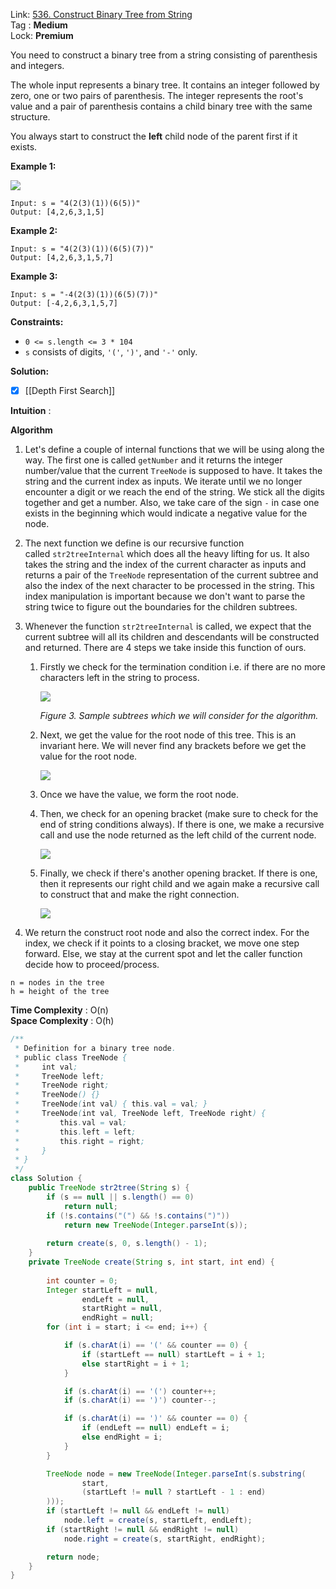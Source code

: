 Link: [536. Construct Binary Tree from String](https://leetcode.com/problems/construct-binary-tree-from-string/) <br>
Tag : **Medium**<br>
Lock: **Premium**

You need to construct a binary tree from a string consisting of parenthesis and integers.

The whole input represents a binary tree. It contains an integer followed by zero, one or two pairs of parenthesis. The integer represents the root's value and a pair of parenthesis contains a child binary tree with the same structure.

You always start to construct the **left** child node of the parent first if it exists.

**Example 1:**

![](https://assets.leetcode.com/uploads/2020/09/02/butree.jpg)
```
Input: s = "4(2(3)(1))(6(5))"
Output: [4,2,6,3,1,5]
```

**Example 2:**
```
Input: s = "4(2(3)(1))(6(5)(7))"
Output: [4,2,6,3,1,5,7]
```

**Example 3:**
```
Input: s = "-4(2(3)(1))(6(5)(7))"
Output: [-4,2,6,3,1,5,7]
```

**Constraints:**
-   `0 <= s.length <= 3 * 104`
-   `s` consists of digits, `'('`, `')'`, and `'-'` only.

**Solution:**
- [x] [[Depth First Search]]

**Intuition** :

**Algorithm**
1.  Let's define a couple of internal functions that we will be using along the way. The first one is called `getNumber` and it returns the integer number/value that the current `TreeNode` is supposed to have. It takes the string and the current index as inputs. We iterate until we no longer encounter a digit or we reach the end of the string. We stick all the digits together and get a number. Also, we take care of the sign `-` in case one exists in the beginning which would indicate a negative value for the node.
2.  The next function we define is our recursive function called `str2treeInternal` which does all the heavy lifting for us. It also takes the string and the index of the current character as inputs and returns a pair of the `TreeNode` representation of the current subtree and also the index of the next character to be processed in the string. This index manipulation is important because we don't want to parse the string twice to figure out the boundaries for the children subtrees.
3.  Whenever the function `str2treeInternal` is called, we expect that the current subtree will all its children and descendants will be constructed and returned. There are 4 steps we take inside this function of ours.
    1.  Firstly we check for the termination condition i.e. if there are no more characters left in the string to process.
        
        ![](https://leetcode.com/problems/construct-binary-tree-from-string/Figures/536/img3.png)
        
        _Figure 3. Sample subtrees which we will consider for the algorithm._
        
    2.  Next, we get the value for the root node of this tree. This is an invariant here. We will never find any brackets before we get the value for the root node.
        
        ![](https://leetcode.com/problems/construct-binary-tree-from-string/Figures/536/img4.png)
        
    3.  Once we have the value, we form the root node.
    4.  Then, we check for an opening bracket (make sure to check for the end of string conditions always). If there is one, we make a recursive call and use the node returned as the left child of the current node.
        
        ![](https://leetcode.com/problems/construct-binary-tree-from-string/Figures/536/img5.png)
        
    5.  Finally, we check if there's another opening bracket. If there is one, then it represents our right child and we again make a recursive call to construct that and make the right connection.
        
        ![](https://leetcode.com/problems/construct-binary-tree-from-string/Figures/536/img6.png)
        
4.  We return the construct root node and also the correct index. For the index, we check if it points to a closing bracket, we move one step forward. Else, we stay at the current spot and let the caller function decide how to proceed/process.

```
n = nodes in the tree
h = height of the tree
```
**Time Complexity** : O(n)<br>
**Space Complexity** : O(h)

```java
/**
 * Definition for a binary tree node.
 * public class TreeNode {
 *     int val;
 *     TreeNode left;
 *     TreeNode right;
 *     TreeNode() {}
 *     TreeNode(int val) { this.val = val; }
 *     TreeNode(int val, TreeNode left, TreeNode right) {
 *         this.val = val;
 *         this.left = left;
 *         this.right = right;
 *     }
 * }
 */
class Solution {
    public TreeNode str2tree(String s) {
        if (s == null || s.length() == 0)
            return null;
        if (!s.contains("(") && !s.contains(")")) 
            return new TreeNode(Integer.parseInt(s));
        
        return create(s, 0, s.length() - 1);
    }
    private TreeNode create(String s, int start, int end) {
        
        int counter = 0;
        Integer startLeft = null,
                endLeft = null,
                startRight = null,
                endRight = null;
        for (int i = start; i <= end; i++) {

            if (s.charAt(i) == '(' && counter == 0) {
                if (startLeft == null) startLeft = i + 1;
                else startRight = i + 1;
            }

            if (s.charAt(i) == '(') counter++;
            if (s.charAt(i) == ')') counter--;

            if (s.charAt(i) == ')' && counter == 0) {
                if (endLeft == null) endLeft = i;
                else endRight = i;
            }
        }

        TreeNode node = new TreeNode(Integer.parseInt(s.substring(
                start,
                (startLeft != null ? startLeft - 1 : end)
        )));
        if (startLeft != null && endLeft != null)
            node.left = create(s, startLeft, endLeft);
        if (startRight != null && endRight != null)
            node.right = create(s, startRight, endRight);

        return node;
    }
}
```
